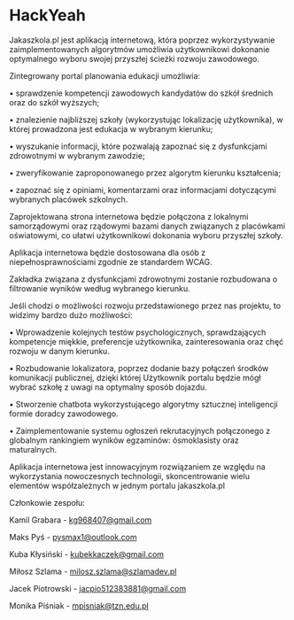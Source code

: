 # HackYeah

Jakaszkola.pl jest aplikacją internetową, która poprzez wykorzystywanie zaimplementowanych algorytmów umożliwia użytkownikowi dokonanie optymalnego wyboru swojej przyszłej ścieżki rozwoju zawodowego.

Zintegrowany portal planowania edukacji umożliwia:

•	sprawdzenie kompetencji zawodowych kandydatów do szkół średnich oraz do szkół wyższych;

•	znalezienie najbliższej szkoły (wykorzystując lokalizację użytkownika), w której prowadzona jest edukacja w wybranym kierunku;

•	wyszukanie informacji, które pozwalają zapoznać się z dysfunkcjami zdrowotnymi w wybranym zawodzie;

•	zweryfikowanie zaproponowanego przez algorytm kierunku kształcenia;

•	zapoznać się z opiniami, komentarzami oraz informacjami dotyczącymi wybranych placówek szkolnych.

Zaprojektowana strona internetowa będzie połączona z lokalnymi samorządowymi oraz rządowymi bazami danych związanych z placówkami oświatowymi, co ułatwi użytkownikowi dokonania wyboru przyszłej szkoły.

Aplikacja internetowa będzie dostosowana dla osób z niepełnosprawnościami zgodnie ze standardem WCAG. 

Zakładka związana z dysfunkcjami zdrowotnymi zostanie rozbudowana o filtrowanie wyników według wybranego kierunku.

Jeśli chodzi o możliwości rozwoju przedstawionego przez nas projektu, to widzimy bardzo dużo możliwości:

•	Wprowadzenie kolejnych testów psychologicznych, sprawdzających kompetencje miękkie, preferencje użytkownika, zainteresowania oraz chęć rozwoju w danym kierunku.

•	Rozbudowanie lokalizatora, poprzez dodanie bazy połączeń środków komunikacji publicznej, dzięki której Użytkownik portalu będzie mógł wybrać szkołę z uwagi na optymalny sposób dojazdu.

•	Stworzenie chatbota wykorzystującego algorytmy sztucznej inteligencji formie doradcy zawodowego.

•	Zaimplementowanie systemu ogłoszeń rekrutacyjnych połączonego z globalnym rankingiem wyników egzaminów: ósmoklasisty oraz maturalnych.



Aplikacja internetowa jest innowacyjnym rozwiązaniem ze względu na wykorzystania nowoczesnych technologii, skoncentrowanie wielu elementów współzależnych w jednym portalu jakaszkola.pl



Członkowie zespołu:

Kamil Grabara - kg968407@gmail.com

Maks Pyś - pysmax1@outlook.com

Kuba Kłysiński - kubekkaczek@gmail.com

Miłosz Szlama - milosz.szlama@szlamadev.pl

Jacek Piotrowski - jacpio512383881@gmail.com

Monika Piśniak - mpisniak@tzn.edu.pl
